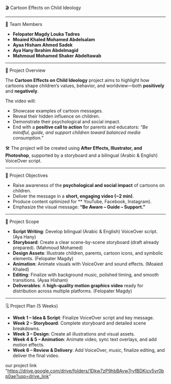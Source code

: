    🎬 Cartoon Effects on Child Ideology 

  ---
  
   👥 Team Members
  
  * **Felopater Magdy Louka Tadres**
  * **Moaied Khaled Mohamed Abdelsalam**
  * **Ayaa Hisham Ahmed Sadek**
  * **Aya Hany Ibrahim Abdelmagid**
  * **Mahmoud Mohamed Shaker Abdeltawab**
  
  ---
  
  📌 Project Overview
  
  The **Cartoon Effects on Child Ideology** project aims to highlight how cartoons shape children’s values, behavior, and worldview—both **positively** and **negatively**.
  
  The video will:
  
  * Showcase examples of cartoon messages.
  * Reveal their hidden influence on children.
  * Demonstrate their psychological and social impact.
  * End with a **positive call to action** for parents and educators: *“Be mindful, guide, and support children toward balanced media consumption.”*
  
  🛠️ The project will be created using **After Effects, Illustrator, and Photoshop**, supported by a storyboard and a bilingual (Arabic & English) VoiceOver script.
  
  ---
  
 🎯 Project Objectives
  
  * Raise awareness of the **psychological and social impact** of cartoons on children.
  * Deliver the message in a **short, engaging video (\~2 min)**.
  * Produce content optimized for ** YouTube, Facebook, Instagram).
  * Emphasize the visual message: **“Be Aware – Guide – Support.”**
  
  ---
  
  📂 Project Scope
  
  * **Script Writing**: Develop bilingual (Arabic & English) VoiceOver script. (Aya Hany)
  * **Storyboard**: Create a clear scene-by-scene storyboard (draft already prepared). (Mahmoud Mohamed)
  * **Design Assets**: Illustrate children, parents, cartoon icons, and symbolic elements. (Felopater Magdy)
  * **Animation**: Animate visuals with VoiceOver and sound effects. (Moaied Khaled)
  * **Editing**: Finalize with background music, polished timing, and smooth transitions. (Ayaa Hisham)
  * **Deliverables**: A **high-quality motion graphics video** ready for distribution across multiple platforms. (Felopater Magdy)
  
  ---
  
  🗓️ Project Plan (5 Weeks)
  
  * **Week 1 – Idea & Script**: Finalize VoiceOver script and key message.
  * **Week 2 – Storyboard**: Complete storyboard and detailed scene breakdowns.
  * **Week 3 – Design**: Create all illustrations and visual assets.
  * **Week 4 & 5 – Animation**: Animate video, sync text overlays, and add motion effects.
  * **Week 6 – Review & Delivery**: Add VoiceOver, music, finalize editing, and deliver the final video.

our project link "https://drive.google.com/drive/folders/1Dkw7zP9hbBAvw7ryfBDKicv5yr0bp0ae?usp=drive_link"

